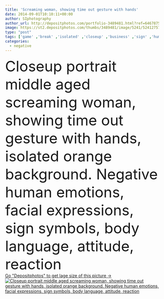 ```yaml
---
title: 'Screaming woman, showing time out gesture with hands'
date: 2014-09-01T10:10:11+00:00
author: SIphotography
author_url: http://depositphotos.com/portfolio-3489481.html?ref=64678756
image: https://st2.depositphotos.com/thumbs/3489481/image/5241/52412757/api_thumb_450.jpg?forcejpeg=true
type: "post"
tags: ['game' ,'break' ,'isolated' ,'closeup' ,'business' ,'sign' ,'human' ,'girl' ,'female' ,'people' ,'portrait' ,'orange' ,'attitude' ,'power' ,'hands' ,'time' ,'back' ,'quiet' ,'emotions' ,'hold' ,'woman' ,'manager' ,'with' ,'body' ,'aged' ,'out' ,'leader' ,'negative' ,'angry' ,'worker' ,'wait' ,'shouting' ,'screaming' ,'expressions' ,'control' ,'mother' ,'irritated' ,'fight' ,'wife' ,'language' ,'stressed' ,'middle' ,'gesture' ,'management' ,'signal' ,'showing' ,'symbols' ,'meeting' ,'stop' ,'teacher' ]
categories: 
  - negative
---
```

<div aling="center">
            <font size="60"> Closeup portrait middle aged screaming woman, showing time out gesture with hands, isolated orange background. Negative human emotions, facial expressions, sign symbols, body language, attitude, reaction</font>   
</div>
<div>
    <a href='https://depositphotos.com/52412757/stock-photo-screaming-woman-showing-time-out.html?ref=64678756' target=_blank > Go "Depositphotos" to get lage size of this picture ->
        <img href='https://depositphotos.com/52412757/stock-photo-screaming-woman-showing-time-out.html?ref=64678756' src='https://st2.depositphotos.com/3489481/5241/i/950/depositphotos_52412757-stock-photo-screaming-woman-showing-time-out.jpg?forcejpeg=true' alt='Closeup portrait middle aged screaming woman, showing time out gesture with hands, isolated orange background. Negative human emotions, facial expressions, sign symbols, body language, attitude, reaction' >
    </a>
</div>
